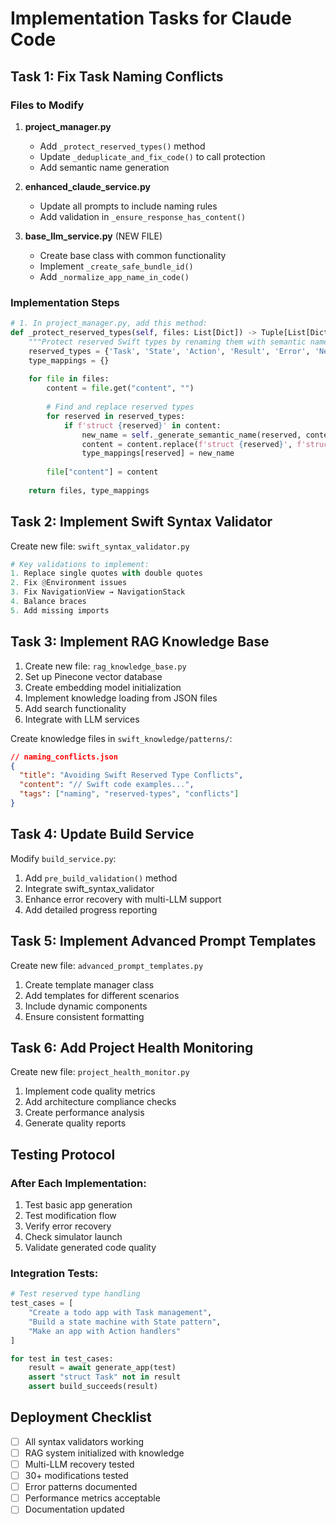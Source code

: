 # Implementation Tasks for Claude Code

## Task 1: Fix Task Naming Conflicts

### Files to Modify

1. **project_manager.py**
   - Add `_protect_reserved_types()` method
   - Update `_deduplicate_and_fix_code()` to call protection
   - Add semantic name generation

2. **enhanced_claude_service.py**
   - Update all prompts to include naming rules
   - Add validation in `_ensure_response_has_content()`

3. **base_llm_service.py** (NEW FILE)
   - Create base class with common functionality
   - Implement `_create_safe_bundle_id()`
   - Add `_normalize_app_name_in_code()`

### Implementation Steps
```python
# 1. In project_manager.py, add this method:
def _protect_reserved_types(self, files: List[Dict]) -> Tuple[List[Dict], Dict[str, str]]:
    """Protect reserved Swift types by renaming them with semantic names"""
    reserved_types = {'Task', 'State', 'Action', 'Result', 'Error', 'Never'}
    type_mappings = {}
    
    for file in files:
        content = file.get("content", "")
        
        # Find and replace reserved types
        for reserved in reserved_types:
            if f'struct {reserved}' in content:
                new_name = self._generate_semantic_name(reserved, content)
                content = content.replace(f'struct {reserved}', f'struct {new_name}')
                type_mappings[reserved] = new_name
                
        file["content"] = content
        
    return files, type_mappings
```

## Task 2: Implement Swift Syntax Validator

Create new file: `swift_syntax_validator.py`

```python
# Key validations to implement:
1. Replace single quotes with double quotes
2. Fix @Environment issues
3. Fix NavigationView → NavigationStack
4. Balance braces
5. Add missing imports
```

## Task 3: Implement RAG Knowledge Base

1. Create new file: `rag_knowledge_base.py`
2. Set up Pinecone vector database
3. Create embedding model initialization
4. Implement knowledge loading from JSON files
5. Add search functionality
6. Integrate with LLM services

Create knowledge files in `swift_knowledge/patterns/`:
```json
// naming_conflicts.json
{
  "title": "Avoiding Swift Reserved Type Conflicts",
  "content": "// Swift code examples...",
  "tags": ["naming", "reserved-types", "conflicts"]
}
```

## Task 4: Update Build Service

Modify `build_service.py`:
1. Add `pre_build_validation()` method
2. Integrate swift_syntax_validator
3. Enhance error recovery with multi-LLM support
4. Add detailed progress reporting

## Task 5: Implement Advanced Prompt Templates

Create new file: `advanced_prompt_templates.py`
1. Create template manager class
2. Add templates for different scenarios
3. Include dynamic components
4. Ensure consistent formatting

## Task 6: Add Project Health Monitoring

Create new file: `project_health_monitor.py`
1. Implement code quality metrics
2. Add architecture compliance checks
3. Create performance analysis
4. Generate quality reports

## Testing Protocol

### After Each Implementation:
1. Test basic app generation
2. Test modification flow
3. Verify error recovery
4. Check simulator launch
5. Validate generated code quality

### Integration Tests:
```python
# Test reserved type handling
test_cases = [
    "Create a todo app with Task management",
    "Build a state machine with State pattern",
    "Make an app with Action handlers"
]

for test in test_cases:
    result = await generate_app(test)
    assert "struct Task" not in result
    assert build_succeeds(result)
```

## Deployment Checklist

- [ ] All syntax validators working
- [ ] RAG system initialized with knowledge
- [ ] Multi-LLM recovery tested
- [ ] 30+ modifications tested
- [ ] Error patterns documented
- [ ] Performance metrics acceptable
- [ ] Documentation updated